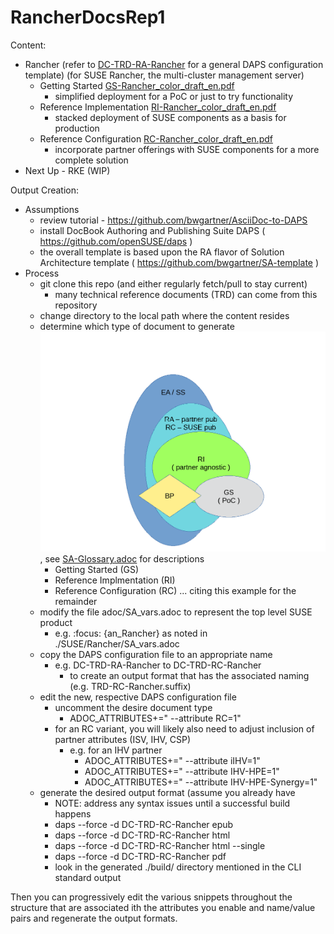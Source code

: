 # RancherDocsRep1

Content:
- Rancher (refer to [DC-TRD-RA-Rancher](./DC-TRD-RA-Rancher) for a general DAPS configuration template) (for SUSE Rancher, the multi-cluster management server)
  - Getting Started [GS-Rancher_color_draft_en.pdf](./example/GS-Rancher_color_draft_en.pdf)
    - simplified deployment for a PoC or just to try functionality
  - Reference Implementation [RI-Rancher_color_draft_en.pdf](./example/RI-Rancher_color_draft_en.pdf)
    - stacked deployment of SUSE components as a basis for production
  - Reference Configuration [RC-Rancher_color_draft_en.pdf](./example/RC-Rancher_color_draft_en.pdf)
    - incorporate partner offerings with SUSE components for a more complete solution
- Next Up - RKE (WIP)

Output Creation:

- Assumptions
  - review tutorial - https://github.com/bwgartner/AsciiDoc-to-DAPS
  - install DocBook Authoring and Publishing Suite DAPS ( https://github.com/openSUSE/daps )
  - the overall template is based upon the RA flavor of Solution Architecture template ( https://github.com/bwgartner/SA-template )
- Process
  - git clone this repo (and either regularly fetch/pull to stay current)
    - many technical reference documents (TRD) can come from this repository
  - change directory to the local path where the content resides
  - determine which type of document to generate ![TechnicalRefDocsVennDiagram](./media/src/png/TechnicalRefDocsVennDiagram.png),  see [SA-Glossary.adoc](./adoc/SA-Glossary.adoc) for descriptions
    - Getting Started (GS)
    - Reference Implmentation (RI)
    - Reference Configuration (RC) ... citing this example for the remainder
  - modify the file adoc/SA_vars.adoc to represent the top level SUSE product
    - e.g. :focus: {an_Rancher} as noted in ./SUSE/Rancher/SA_vars.adoc
  - copy the DAPS configuration file to an appropriate name
    - e.g. DC-TRD-RA-Rancher to DC-TRD-RC-Rancher
      - to create an output format that has the associated naming (e.g. TRD-RC-Rancher.suffix)
  - edit the new, respective DAPS configuration file
    - uncomment the desire document type
      - ADOC_ATTRIBUTES+=" --attribute RC=1"
    - for an RC variant, you will likely also need to adjust inclusion of partner attributes (ISV, IHV, CSP)
      - e.g. for an IHV partner
        - ADOC_ATTRIBUTES+=" --attribute iIHV=1"
        - ADOC_ATTRIBUTES+=" --attribute IHV-HPE=1"
        - ADOC_ATTRIBUTES+=" --attribute IHV-HPE-Synergy=1"
  - generate the desired output format (assume you already have 
    - NOTE: address any syntax issues until a successful build happens
    - daps --force -d DC-TRD-RC-Rancher epub
    - daps --force -d DC-TRD-RC-Rancher html
    - daps --force -d DC-TRD-RC-Rancher html --single
    - daps --force -d DC-TRD-RC-Rancher pdf
    - look in the generated ./build/ directory mentioned in the CLI standard output

Then you can progressively edit the various snippets throughout the structure that are associated ith the attributes you enable and name/value pairs and regenerate the output formats.
	

